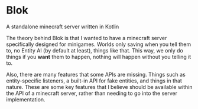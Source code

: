 # Blok
A standalone minecraft server written in Kotlin

The theory behind Blok is that I wanted to have a minecraft server specifically designed for minigames.
Worlds only saving when you tell them to, no Entity AI (by default at least), things like that.
This way, we only do things if you **want** them to happen, nothing will happen without you telling it to.

Also, there are many features that some APIs are missing. Things such as entity-specific listeners,
a built-in API for fake entities, and things in that nature. These are some key features that I believe
should be available within the API of a minecraft server, rather than needing to go into the server implementation.
